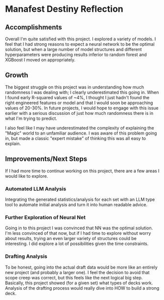 # Manafest Destiny Reflection

## Accomplishments

Overall I'm quite satisfied with this project. I explored a variety of models. I feel that I had strong reasons to expect a neural network to be the optimal solution, but when a large number of model structures and different hyperparameters were producing results inferior to random forest and XGBoost I moved on appropriately. 

## Growth

The biggest struggle on this project was in understanding how much randomness I was dealing with; I clearly underestimated this going in. When I found early R-squared values of ~4%, I thought I just hadn't found the right engineered features or model and that I would soon be approaching values of 20-30%. In future projects, I would hope to engage with this issue earlier with a serious discussion of just how much randomness there is in what I'm trying to predict.

I also feel like I may have underestimated the complexity of explaining the "Magic" world to an unfamiliar audience. I was aware of this problem going in, but made a classic "expert mistake" of thinking this was all easy to explain.

## Improvements/Next Steps

If I had more time to continue working on this project, there are a few areas I would like to explore.

### Automated LLM Analysis

Integrating the generated statistics/analysis for each set with an LLM type tool to automate initial analysis and turn it into human readable advice.

### Further Exploration of Neural Net

Going in to this project I was convinced that NN was the optimal solution. I'm less convinced of that now, but if I had time to explore without worry about results, trying an even larger variety of structures could be interesting. I did explore a lot of possibilities given the time constraints. 

### Drafting Analysis

To be honest, going into the actual draft data would be more like an entirely new project (and probably a larger one). I feel the decision to avoid that scope creep was correct, but this feels like the next logical big step. Basically, this project showed (for a given set) what types of decks work. Analysis of the drafting process would really dive into HOW to build a strong deck.
